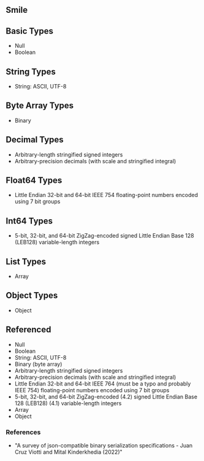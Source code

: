## Smile

## Basic Types

* Null
* Boolean

## String Types

* String: ASCII, UTF-8

## Byte Array Types

* Binary

## Decimal Types

* Arbitrary-length stringified signed integers
* Arbitrary-precision decimals (with scale and stringified integral)

## Float64 Types

* Little Endian 32-bit and 64-bit IEEE 754 floating-point numbers encoded using 7 bit groups

## Int64 Types

* 5-bit, 32-bit, and 64-bit ZigZag-encoded signed Little Endian Base 128 (LEB128) variable-length integers

## List Types

* Array

## Object Types

* Object

## Referenced

* Null
* Boolean
* String: ASCII, UTF-8
* Binary (byte array)
* Arbitrary-length stringified signed integers
* Arbitrary-precision decimals (with scale and stringified integral)
* Little Endian 32-bit and 64-bit IEEE 764 (must be a typo and probably IEEE 754) floating-point numbers encoded using 7 bit groups
* 5-bit, 32-bit, and 64-bit ZigZag-encoded (4.2) signed Little Endian Base 128 (LEB128) (4.1) variable-length integers
* Array
* Object

### References

* "A survey of json-compatible binary serialization specifications - Juan Cruz Viotti and Mital Kinderkhedia (2022)"